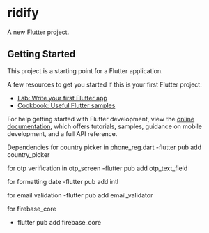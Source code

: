 # ridify

A new Flutter project.

## Getting Started

This project is a starting point for a Flutter application.

A few resources to get you started if this is your first Flutter project:

- [Lab: Write your first Flutter app](https://docs.flutter.dev/get-started/codelab)
- [Cookbook: Useful Flutter samples](https://docs.flutter.dev/cookbook)

For help getting started with Flutter development, view the
[online documentation](https://docs.flutter.dev/), which offers tutorials,
samples, guidance on mobile development, and a full API reference.


Dependencies
for country picker in phone_reg.dart
-flutter pub add country_picker

for otp verification in otp_screen
-flutter pub add otp_text_field

for formatting date
-flutter pub add intl

for email validation 
-flutter pub add email_validator

for firebase_core
- flutter pub add firebase_core
